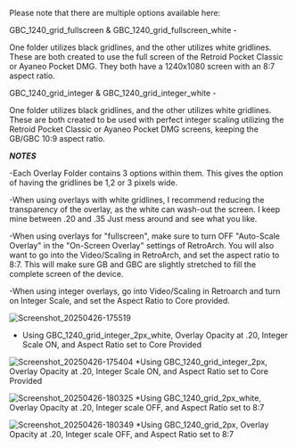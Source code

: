 Please note that there are multiple options available here:

GBC_1240_grid_fullscreen & GBC_1240_grid_fullscreen_white -

One folder utilizes black gridlines, and the other utilizes white gridlines. These are both created to use the full screen of the Retroid Pocket Classic or Ayaneo Pocket DMG. They both have a 1240x1080 screen with an 8:7 aspect ratio.



GBC_1240_grid_integer & GBC_1240_grid_integer_white -

One folder utilizes black gridlines, and the other utilizes white gridlines.
These are both created to be used with perfect integer scaling utilizing the Retroid Pocket Classic or Ayaneo Pocket DMG screens, keeping the GB/GBC 10:9 aspect ratio.


***NOTES***

-Each Overlay Folder contains 3 options within them. This gives the option of having the gridlines be 1,2 or 3 pixels wide.

-When using overlays with white gridlines, I recommend reducing the transparency of the overlay, as the white can wash-out the screen. I keep mine between .20 and .35
Just mess around and see what you like.

-When using overlays for "fullscreen", make sure to turn OFF "Auto-Scale Overlay" in the "On-Screen Overlay" settings of RetroArch. You will also want to go into the Video/Scaling in RetroArch, and set the aspect ratio to 8:7. This will make sure GB and GBC are slightly stretched to fill the complete screen of the device.

-When using integer overlays, go into Video/Scaling in Retroarch and turn on Integer Scale, and set the Aspect Ratio to Core provided.


![Screenshot_20250426-175519](https://github.com/user-attachments/assets/66cf548b-a945-42fe-960f-72699a567be6)
* Using GBC_1240_grid_integer_2px_white, Overlay Opacity at .20, Integer Scale ON, and Aspect Ratio set to Core Provided

![Screenshot_20250426-175404](https://github.com/user-attachments/assets/47fc2114-30e0-48e4-9ee0-a85646fd1bd9)
*Using GBC_1240_grid_integer_2px, Overlay Opacity at .20, Integer Scale ON, and Aspect Ratio set to Core Provided

![Screenshot_20250426-180325](https://github.com/user-attachments/assets/9ec671b6-bf6b-489c-bfa5-7f32e36211bb)
*Using GBC_1240_grid_2px_white, Overlay Opacity at .20, Integer scale OFF, and Aspect Ratio set to 8:7

![Screenshot_20250426-180349](https://github.com/user-attachments/assets/d5f8d556-d637-4848-b319-9171739c5724)
*Using GBC_1240_grid_2px, Overlay Opacity at .20, Integer scale OFF, and Aspect Ratio set to 8:7







